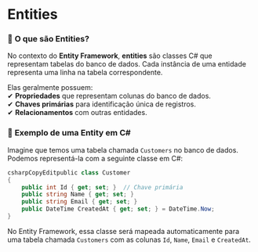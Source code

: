 # Entities

### 🔹 **O que são Entities?**

No contexto do **Entity Framework**, **entities** são classes C# que representam tabelas do banco de dados. Cada instância de uma entidade representa uma linha na tabela correspondente.

Elas geralmente possuem:\
✔ **Propriedades** que representam colunas do banco de dados.\
✔ **Chaves primárias** para identificação única de registros.\
✔ **Relacionamentos** com outras entidades.

### 🔹 **Exemplo de uma Entity em C#**

Imagine que temos uma tabela chamada `Customers` no banco de dados. Podemos representá-la com a seguinte classe em C#:

```csharp
csharpCopyEditpublic class Customer
{
    public int Id { get; set; }  // Chave primária
    public string Name { get; set; }
    public string Email { get; set; }
    public DateTime CreatedAt { get; set; } = DateTime.Now;
}
```

No Entity Framework, essa classe será mapeada automaticamente para uma tabela chamada `Customers` com as colunas `Id`, `Name`, `Email` e `CreatedAt`.
